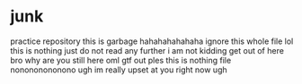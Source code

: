 # junk
practice repository
this is garbage hahahahahahaha
ignore this whole file lol
this is
nothing
just
do not read any further
i am
not kidding
get out of here
bro
why
are you
still here
oml gtf out 
ples
this is nothing file
nonononononono
ugh
im really
upset 
at you
right now
ugh

